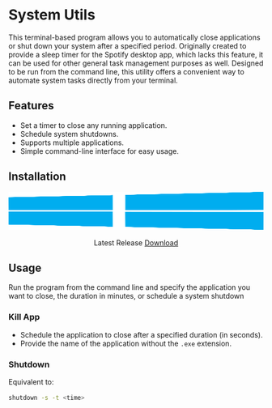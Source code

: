 # System Utils
This terminal-based program allows you to automatically close applications or shut down your system after a specified period. Originally created to provide a sleep timer for the Spotify desktop app, which lacks this feature, it can be used for other general task management purposes as well. Designed to be run from the command line, this utility offers a convenient way to automate system tasks directly from your terminal.

## Features
- Set a timer to close any running application.
- Schedule system shutdowns.
- Supports multiple applications.
- Simple command-line interface for easy usage.


## Installation 
<img src="docs/readme-assets/windows_logo.svg" width="100%" height="75"> <center> Latest Release 
[Download](github.com/nekorionebula/system-utils/releases/latest/download/system-utils.exe) <br />
</center>

## Usage
Run the program from the command line and specify the application you want to close, the duration in minutes, or schedule a system shutdown
### Kill App
- Schedule the application to close after a specified duration (in seconds).
- Provide the name of the application without the `.exe` extension.

### Shutdown
Equivalent to:
```bash
shutdown -s -t <time>